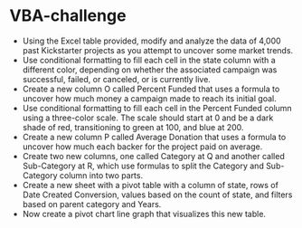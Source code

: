 # VBA-challenge
* Using the Excel table provided, modify and analyze the data of 4,000 past Kickstarter projects as you attempt to uncover some market trends.
* Use conditional formatting to fill each cell in the state column with a different color, depending on whether the associated campaign was successful, failed, or canceled, or is currently live.
* Create a new column O called Percent Funded that uses a formula to uncover how much money a campaign made to reach its initial goal.
* Use conditional formatting to fill each cell in the Percent Funded column using a three-color scale. The scale should start at 0 and be a dark shade of red, transitioning to green at 100, and blue at 200.
* Create a new column P called Average Donation that uses a formula to uncover how much each backer for the project paid on average.
* Create two new columns, one called Category at Q and another called Sub-Category at R, which use formulas to split the Category and Sub-Category column into two parts.
* Create a new sheet with a pivot table with a column of state, rows of Date Created Conversion, values based on the count of state, and filters based on parent category and Years.
* Now create a pivot chart line graph that visualizes this new table.
